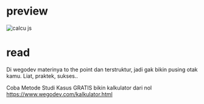 # preview
![calcu js](https://user-images.githubusercontent.com/51188767/86252577-98909480-bbdd-11ea-83d7-b4fad4f15101.PNG)

# read
Di wegodev materinya to the point dan terstruktur, jadi gak bikin pusing otak kamu.
Liat, praktek, sukses..

Coba Metode Studi Kasus GRATIS bikin kalkulator dari nol https://www.wegodev.com/kalkulator.html
